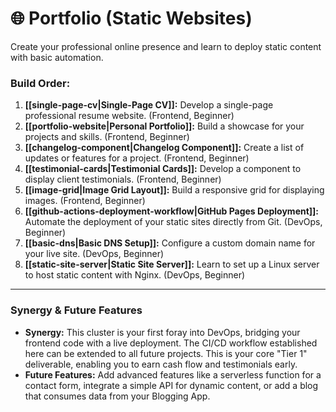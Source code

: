 # 🌐 Portfolio (Static Websites)

Create your professional online presence and learn to deploy static content with basic automation.

### Build Order:
1.  **[[single-page-cv|Single-Page CV]]:** Develop a single-page professional resume website. (Frontend, Beginner)
2.  **[[portfolio-website|Personal Portfolio]]:** Build a showcase for your projects and skills. (Frontend, Beginner)
3.  **[[changelog-component|Changelog Component]]:** Create a list of updates or features for a project. (Frontend, Beginner)
4.  **[[testimonial-cards|Testimonial Cards]]:** Develop a component to display client testimonials. (Frontend, Beginner)
5.  **[[image-grid|Image Grid Layout]]:** Build a responsive grid for displaying images. (Frontend, Beginner)
6.  **[[github-actions-deployment-workflow|GitHub Pages Deployment]]:** Automate the deployment of your static sites directly from Git. (DevOps, Beginner)
7.  **[[basic-dns|Basic DNS Setup]]:** Configure a custom domain name for your live site. (DevOps, Beginner)
8.  **[[static-site-server|Static Site Server]]:** Learn to set up a Linux server to host static content with Nginx. (DevOps, Beginner)

---

### Synergy & Future Features

- **Synergy:** This cluster is your first foray into DevOps, bridging your frontend code with a live deployment. The CI/CD workflow established here can be extended to all future projects. This is your core "Tier 1" deliverable, enabling you to earn cash flow and testimonials early.
- **Future Features:** Add advanced features like a serverless function for a contact form, integrate a simple API for dynamic content, or add a blog that consumes data from your Blogging App.